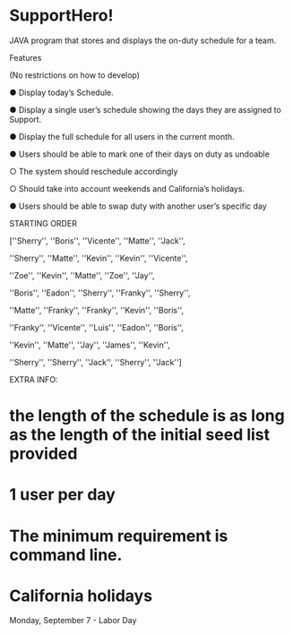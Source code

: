 # SupportHero!

JAVA program that stores and displays the on-duty schedule for a team.

Features

(No restrictions on how to develop)

● Display today’s Schedule.

● Display a single user’s schedule showing the days they are assigned to Support.

● Display the full schedule for all users in the current month.

● Users should be able to mark one of their days on duty as undoable

○ The system should reschedule accordingly

○ Should take into account weekends and California’s holidays.

● Users should be able to swap duty with another user’s specific day

STARTING ORDER

[''Sherry'', ''Boris'', ''Vicente'', ''Matte'', ''Jack'',

''Sherry'', ''Matte'', ''Kevin'', ''Kevin'', ''Vicente'',

''Zoe'', ''Kevin'', ''Matte'', ''Zoe'', ''Jay'',

''Boris'', ''Eadon'', ''Sherry'', ''Franky'', ''Sherry'',

''Matte'', ''Franky'', ''Franky'', ''Kevin'', ''Boris'',

''Franky'', ''Vicente'', ''Luis'', ''Eadon'', ''Boris'',

''Kevin'', ''Matte'', ''Jay'', ''James'', ''Kevin'',

''Sherry'', ''Sherry'', ''Jack'', ''Sherry'', ''Jack'']

EXTRA INFO:

# the length of the schedule is as long as the length of the initial seed list provided

# 1 user per day

# The minimum requirement is command line.

# California holidays

Monday, September 7 - Labor Day
